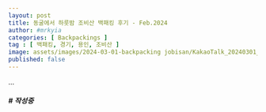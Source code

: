 ```yaml
---
layout: post
title: 동굴에서 하룻밤 조비산 백패킹 후기 - Feb.2024
author: #mrkyia
categories: [ Backpackings ]
tag : [ 백패킹, 경기, 용인, 조비산 ]
image: assets/images/2024-03-01-backpacking jobisan/KakaoTalk_20240301_152357829_04.webp
published: false
---
```


...
##### # 작성중